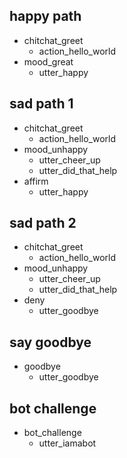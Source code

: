 ## happy path
* chitchat_greet
  - action_hello_world
* mood_great
  - utter_happy

## sad path 1
* chitchat_greet
  - action_hello_world
* mood_unhappy
  - utter_cheer_up
  - utter_did_that_help
* affirm
  - utter_happy

## sad path 2
* chitchat_greet
  - action_hello_world
* mood_unhappy
  - utter_cheer_up
  - utter_did_that_help
* deny
  - utter_goodbye

## say goodbye
* goodbye
  - utter_goodbye

## bot challenge
* bot_challenge
  - utter_iamabot
